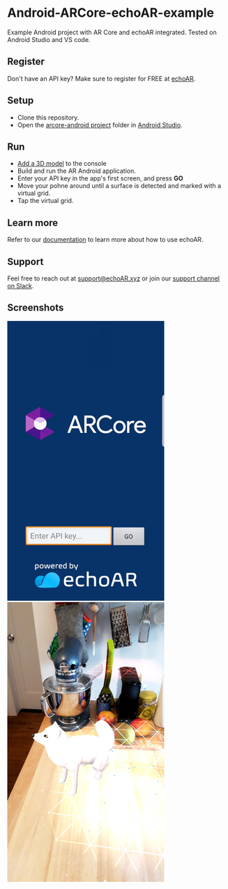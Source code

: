 # Android-ARCore-echoAR-example
Example Android project with AR Core and echoAR integrated. Tested on Android Studio and VS code.

## Register
Don't have an API key? Make sure to register for FREE at [echoAR](https://console.echoar.xyz/#/auth/register).

## Setup
* Clone this repository.
* Open the [arcore-android project](/arcore-android) folder in [Android Studio](https://developer.android.com/studio).

## Run
* [Add a 3D model](https://docs.echoar.xyz/quickstart/add-a-3d-model) to the console
* Build and run the AR Android application.
* Enter your API key in the app's first screen, and press **GO**
* Move your pohne around until a surface is detected and marked with a virtual grid.
* Tap the virtual grid.

## Learn more
Refer to our [documentation](https://docs.echoar.xyz/) to learn more about how to use echoAR.

## Support
Feel free to reach out at [support@echoAR.xyz](mailto:support@echoAR.xyz) or join our [support channel on Slack](https://join.slack.com/t/echoar/shared_invite/enQtNTg4NjI5NjM3OTc1LWU1M2M2MTNlNTM3NGY1YTUxYmY3ZDNjNTc3YjA5M2QyNGZiOTgzMjVmZWZmZmFjNGJjYTcxZjhhNzk3YjNhNjE).

## Screenshots
![start screen](/screenshots/start%20screen.jpg)
![fox](/screenshots/fox.jpg)
